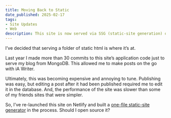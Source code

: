 ```yaml
---
title: Moving Back to Static
date_published: 2025-02-17
tags:
- Site Updates
- Web
description: This site is now served via SSG (static-site generation) on Netlify.
---
```


I’ve decided that serving a folder of static html is where it’s at. 

Last year I made more than 30 commits to this site’s application code just to serve my blog from MongoDB. This allowed me to make posts on the go with iA Writer.

Ultimately, this was becoming expensive and annoying to tune. Publishing was easy, but editing a post after it had been published required me to edit it in the database. And, the performance of the site was slower than some of my friends sites that were simpler.

So, I’ve re-launched this site on Netlify and built a [one-file static-site generator](https://github.com/davidhariri/site/blob/main/make_site.py) in the process. Should I open source it?